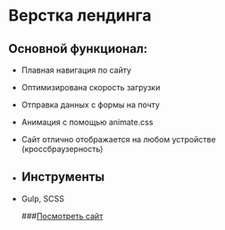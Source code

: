 # Верстка лендинга

## Основной функционал:
- Плавная навигация по сайту
- Оптимизирована скорость загрузки
- Отправка данных с формы на почту
- Анимация с помощью animate.css
- Сайт отлично отображается на любом устройстве (кроссбраузерность)
- ## Инструменты 
- Gulp, SCSS

  ###[Посмотреть сайт](https://sheyhmansur.github.io/digital)
